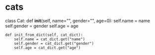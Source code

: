 # cats
class Cat:
    def __init__(self, name="", gender="", age=0):
        self.name = name
        self.gender = gender
        self.age = age

    def init_from_dict(self, cat_dict):
        self.name = cat_dict.get("name")
        self.gender = cat_dict.get("gender")
        self.age = cat_dict.get("age")
